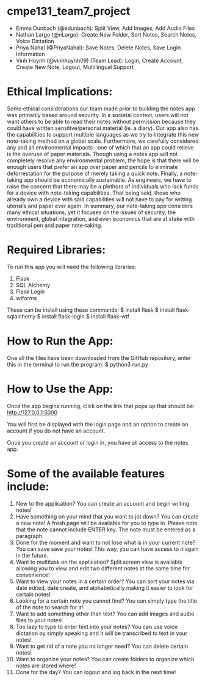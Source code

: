 # cmpe131_team7_project
- Emma Dunbach (@edunbach): Split View, Add Images, Add Audio Files
- Nathan Largo (@nLargo): Create New Folder, Sort Notes, Search Notes, Voice Dictation
- Priya Nahal (@PriyaNahal): Save Notes, Delete Notes, Save Login Information
- Vinh Huynh (@vinhhuynh09) (Team Lead): Login, Create Account, Create New Note, Logout, Multilingual Support

# Ethical Implications:
Some ethical considerations our team made prior to building the notes app was primarily based around security. In a societal context, users will not want others to be able to read their notes without permission because they could have written sensitive/personal material (ie. a diary). Our app also has the capabilities to support multiple languages as we try to integrate this new note-taking method on a global scale. Furthermore, we carefully considered any and all environmental impacts--one of which that an app could relieve is the overuse of paper materials. Though using a notes app will not completely resolve any environmental problem, the hope is that there will be enough users that prefer an app over paper and pencils to eliminate deforrestation for the purpose of merely taking a quick note. Finally, a note-taking app should be economically sustainable. As engineers, we have to raise the concern that there may be a plethora of individuals who lack funds for a device with note-taking capabilities. That being said, those who already own a device with said capabilities will not have to pay for writing utensils and paper ever again. In summary, our note-taking app considers many ethical situations, yet it focuses on the issues of security, the environment, global integration, and even economics that are at stake with traditional pen and paper note-taking.

# Required Libraries:
To run this app you will need the following libraries:
1. Flask
2. SQL Alchemy
3. Flask Login
4. wtforms

These can be install using these commands:
$ install flask
$ install flask-sqlalchemy
$ install flask-login
$ install flask-wtf

# How to Run the App:
One all the files have been downloaded from the GitHub repository, enter this in the terminal to run the program:
$ python3 run.py

# How to Use the App:
Once the app begins running, click on the link that pops up that should be: http://127.0.0.1:5000

You will first be displayed with the login page and an option to create an account if you do not have an account.

Once you create an account or login in, you have all access to the notes app.

# Some of the available features include:
1. New to the application? You can create an account and begin writing notes!
2. Have something on your mind that you want to jot down? You can create a new note! A fresh page will be available for you to type in. Please note that the note cannot include ENTER key. The note must be entered as a paragraph.
3. Done for the moment and want to not lose what is in your current note? You can save save your notes! This way, you can have access to it again in the future.
4. Want to multitask on the application? Split screen view is available allowing you to view and edit two different notes at the same time for convenience!
5. Want to view your notes in a certain order? You can sort your notes via date edited, date create, and alphabetically making it easier to look for certain notes!
6. Looking for a certain note you cannot find? You can simply type the title of the note to search for it! 
7. Want to add something other than text? You can add images and audio files to your notes!
8. Too lazy to type to enter text into your notes? You can use voice dictation by simply speaking and it will be transcribed to text in your notes!
9. Want to get rid of a note you no longer need? You can delete certain notes!
10. Want to organize your notes? You can create folders to organize which notes are stored where!
11. Done for the day? You can logout and log back in the next time!

